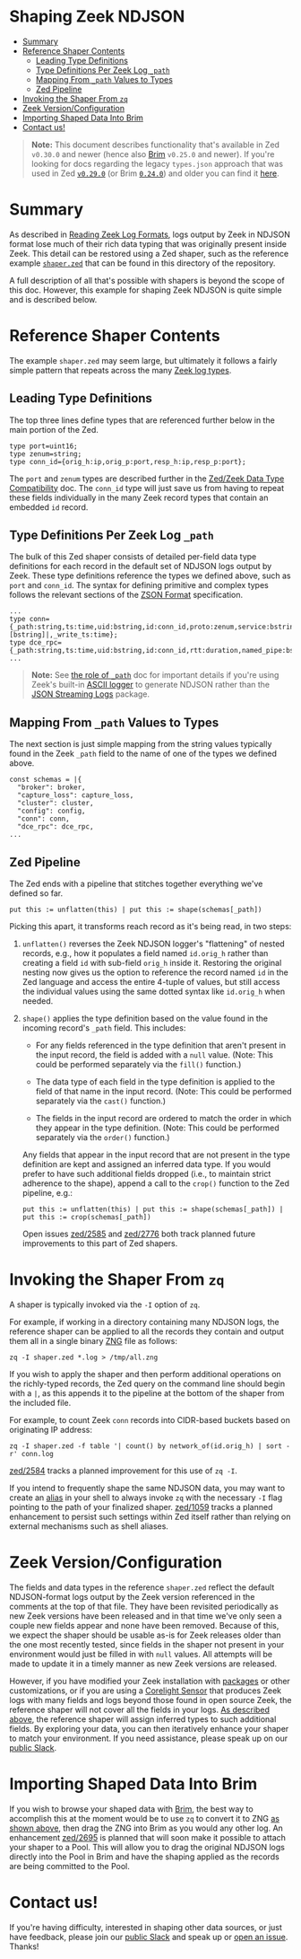 # Shaping Zeek NDJSON

- [Summary](#summary)
- [Reference Shaper Contents](#reference-shaper-contents)
  * [Leading Type Definitions](#leading-type-definitions)
  * [Type Definitions Per Zeek Log `_path`](#type-definitions-per-zeek-log-_path)
  * [Mapping From `_path` Values to Types](#mapping-from-_path-values-to-types)
  * [Zed Pipeline](#zed-pipeline)
- [Invoking the Shaper From `zq`](#invoking-the-shaper-from-zq)
- [Zeek Version/Configuration](#zeek-versionconfiguration)
- [Importing Shaped Data Into Brim](#importing-shaped-data-into-brim)
- [Contact us!](#contact-us)

> **Note:** This document describes functionality that's available in Zed
> `v0.30.0` and newer (hence also [Brim](https://github.com/brimdata/brim)
> `v0.25.0` and newer). If you're looking for docs regarding the legacy
>`types.json` approach that was used in Zed [`v0.29.0`](https://github.com/brimdata/zed/releases/tag/v0.29.0)
> (or Brim [`0.24.0`](https://github.com/brimdata/brim/releases/tag/v0.24.0))
> and older you can find it [here](https://github.com/brimdata/zed/blob/v0.29.0/zeek/README.md).

# Summary

As described in [Reading Zeek Log Formats](Reading-Zeek-Log-Formats.md),
logs output by Zeek in NDJSON format lose much of their rich data typing that
was originally present inside Zeek. This detail can be restored using a Zed
shaper, such as the reference example [`shaper.zed`](shaper.zed)
that can be found in this directory of the repository.

A full description of all that's possible with shapers is beyond the scope of
this doc. However, this example for shaping Zeek NDJSON is quite simple and
is described below.

# Reference Shaper Contents

The example `shaper.zed` may seem large, but ultimately it follows a
fairly simple pattern that repeats across the many [Zeek log types](https://docs.zeek.org/en/master/script-reference/log-files.html).

## Leading Type Definitions

The top three lines define types that are referenced further below in the main
portion of the Zed.

```
type port=uint16;
type zenum=string;
type conn_id={orig_h:ip,orig_p:port,resp_h:ip,resp_p:port};
```
The `port` and `zenum` types are described further in the [Zed/Zeek Data Type Compatibility](Data-Type-Compatibility.md)
doc. The `conn_id` type will just save us from having to repeat these fields
individually in the many Zeek record types that contain an embedded `id`
record.

## Type Definitions Per Zeek Log `_path`

The bulk of this Zed shaper consists of detailed per-field data type
definitions for each record in the default set of NDJSON logs output by Zeek.
These type definitions reference the types we defined above, such as `port`
and `conn_id`. The syntax for defining primitive and complex types follows the
relevant sections of the [ZSON Format](../docs/formats/zson.md#3-the-zson-format)
specification.

```
...
type conn={_path:string,ts:time,uid:bstring,id:conn_id,proto:zenum,service:bstring,duration:duration,orig_bytes:uint64,resp_bytes:uint64,conn_state:bstring,local_orig:bool,local_resp:bool,missed_bytes:uint64,history:bstring,orig_pkts:uint64,orig_ip_bytes:uint64,resp_pkts:uint64,resp_ip_bytes:uint64,tunnel_parents:|[bstring]|,_write_ts:time};
type dce_rpc={_path:string,ts:time,uid:bstring,id:conn_id,rtt:duration,named_pipe:bstring,endpoint:bstring,operation:bstring,_write_ts:time};
...
```

> **Note:** See [the role of `_path`](Reading-Zeek-Log-Formats.md#the-role-of-_path)
> doc for important details if you're using Zeek's built-in [ASCII logger](https://docs.zeek.org/en/current/scripts/base/frameworks/logging/writers/ascii.zeek.html)
> to generate NDJSON rather than the [JSON Streaming Logs](https://github.com/corelight/json-streaming-logs) package.

## Mapping From `_path` Values to Types

The next section is just simple mapping from the string values typically found
in the Zeek `_path` field to the name of one of the types we defined above.

```
const schemas = |{
  "broker": broker,
  "capture_loss": capture_loss,
  "cluster": cluster,
  "config": config,
  "conn": conn,
  "dce_rpc": dce_rpc,
...
```

## Zed Pipeline

The Zed ends with a pipeline that stitches together everything we've defined
so far.

```
put this := unflatten(this) | put this := shape(schemas[_path])
```

Picking this apart, it transforms reach record as it's being read, in two
steps:

1. `unflatten()` reverses the Zeek NDJSON logger's "flattening" of nested
   records, e.g., how it populates a field named `id.orig_h` rather than
   creating a field `id` with sub-field `orig_h` inside it. Restoring the
   original nesting now gives us the option to reference the record named `id`
   in the Zed language and access the entire 4-tuple of values, but still
   access the individual values using the same dotted syntax like `id.orig_h`
   when needed.

2. `shape()` applies the type definition based on the value found in the
   incoming record's `_path` field. This includes:

   * For any fields referenced in the type definition that aren't present in
     the input record, the field is added with a `null` value. (Note: This
     could be performed separately via the `fill()` function.)

   * The data type of each field in the type definition is applied to the
     field of that name in the input record. (Note: This could be performed
     separately via the `cast()` function.)

   * The fields in the input record are ordered to match the order in which
     they appear in the type definition. (Note: This could be performed
     separately via the `order()` function.)

   Any fields that appear in the input record that are not present in the
   type definition are kept and assigned an inferred data type. If you would
   prefer to have such additional fields dropped (i.e., to maintain strict
   adherence to the shape), append a call to the `crop()` function to the
   Zed pipeline, e.g.:

      ```
      put this := unflatten(this) | put this := shape(schemas[_path]) | put this := crop(schemas[_path])
      ```

   Open issues [zed/2585](https://github.com/brimdata/zed/issues/2585) and
   [zed/2776](https://github.com/brimdata/zed/issues/2776) both track planned
   future improvements to this part of Zed shapers.

# Invoking the Shaper From `zq`

A shaper is typically invoked via the `-I` option of `zq`.

For example, if working in a directory containing many NDJSON logs, the
reference shaper can be applied to all the records they contain and
output them all in a single binary [ZNG](../docs/formats/zng.md) file as
follows:

```
zq -I shaper.zed *.log > /tmp/all.zng
```

If you wish to apply the shaper and then perform additional
operations on the richly-typed records, the Zed query on the command line
should begin with a `|`, as this appends it to the pipeline at the bottom of
the shaper from the included file.

For example, to count Zeek `conn` records into CIDR-based buckets based on
originating IP address:

```
zq -I shaper.zed -f table '| count() by network_of(id.orig_h) | sort -r' conn.log
```

[zed/2584](https://github.com/brimdata/zed/issues/2584) tracks a planned
improvement for this use of `zq -I`.

If you intend to frequently shape the same NDJSON data, you may want to create
an [alias](https://tldp.org/LDP/abs/html/aliases.html) in your
shell to always invoke `zq` with the necessary `-I` flag pointing to the path
of your finalized shaper. [zed/1059](https://github.com/brimdata/zed/issues/1059)
tracks a planned enhancement to persist such settings within Zed itself rather
than relying on external mechanisms such as shell aliases.

# Zeek Version/Configuration

The fields and data types in the reference `shaper.zed` reflect the default
NDJSON-format logs output by the Zeek version referenced in the comments at the
top of that file. They have been revisited periodically as new
Zeek versions have been released and in that time we've only seen a couple new
fields appear and none have been removed. Because of this, we expect the
shaper should be usable as-is for Zeek releases older than the
one most recently tested, since fields in the shaper not present in your
environment would just be filled in with `null` values. All attempts will be
made to update it in a timely manner as new Zeek versions are released.

However, if you have modified your Zeek installation with [packages](https://packages.zeek.org/)
or other customizations, or if you are using a [Corelight Sensor](https://corelight.com/products/appliance-sensors/)
that produces Zeek logs with many fields and logs beyond those found in open
source Zeek, the reference shaper will not cover all the fields in your logs.
[As described above](#zed-pipeline), the reference shaper will assign
inferred types to such additional fields. By exploring your data, you can then
iteratively enhance your shaper to match your environment. If you need
assistance, please speak up on our [public Slack](https://www.brimsecurity.com/join-slack/).

# Importing Shaped Data Into Brim

If you wish to browse your shaped data with [Brim](https://github.com/brimdata/brim),
the best way to accomplish this at the moment would be to use `zq` to convert
it to ZNG [as shown above](#invoking-the-shaper-from-zq), then drag the ZNG
into Brim as you would any other log. An enhancement [zed/2695](https://github.com/brimdata/zed/issues/2695)
is planned that will soon make it possible to attach your shaper to a
Pool. This will allow you to drag the original NDJSON logs directly into the
Pool in Brim and have the shaping applied as the records are being committed to
the Pool.

# Contact us!

If you're having difficulty, interested in shaping other data sources, or
just have feedback, please join our [public Slack](https://www.brimsecurity.com/join-slack/)
and speak up or [open an issue](https://github.com/brimdata/zed/issues/new/choose).
Thanks!
